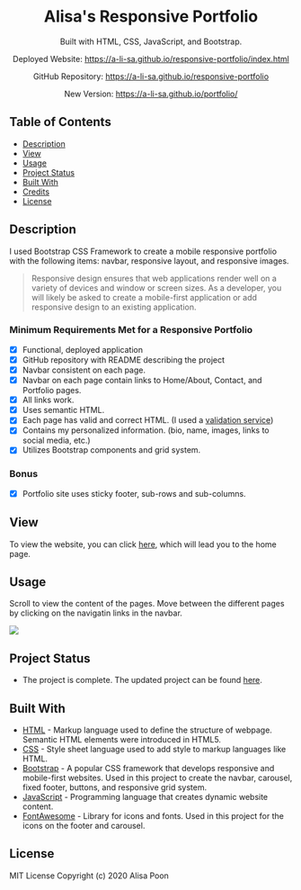 <div align="center">

# Alisa's Responsive Portfolio

Built with HTML, CSS, JavaScript, and Bootstrap.

Deployed Website: https://a-li-sa.github.io/responsive-portfolio/index.html

GitHub Repository: https://a-li-sa.github.io/responsive-portfolio

New Version: https://a-li-sa.github.io/portfolio/ 

</div>

## Table of Contents 

* [Description](#description)
* [View](#view)
* [Usage](#usage)
* [Project Status](#project-status)
* [Built With](#built-with)
* [Credits](#credits)
* [License](#license)

## Description 

I used Bootstrap CSS Framework to create a mobile responsive portfolio with the following items: navbar, responsive layout, and responsive images. 

> Responsive design ensures that web applications render well on a variety of devices and window or screen sizes. As a developer, you will likely be asked to create a mobile-first application or add responsive design to an existing application. 

### Minimum Requirements Met for a Responsive Portfolio
- [x] Functional, deployed application
- [x] GitHub repository with README describing the project
- [x] Navbar consistent on each page.
- [x] Navbar on each page contain links to Home/About, Contact, and Portfolio pages.
- [x] All links work.
- [x] Uses semantic HTML.
- [x] Each page has valid and correct HTML. (I used a [validation service](https://validator.w3.org/))
- [x] Contains my personalized information. (bio, name, images, links to social media, etc.)
- [x] Utilizes Bootstrap components and grid system.
### Bonus
- [x] Portfolio site uses sticky footer, sub-rows and sub-columns.

## View

To view the website, you can click [here](https://a-li-sa.github.io/responsive-portfolio/index.html), which will lead you to the home page.

## Usage 
Scroll to view the content of the pages. Move between the different pages by clicking on the navigatin links in the navbar.

![](https://i.imgur.com/4cv1bnj.gif)

<a name="project-status"></a>

## Project Status 

* The project is complete. The updated project can be found [here](https://a-li-sa.github.io/portfolio/).

<a name="built-with"></a>

## Built With

* [HTML](https://html.spec.whatwg.org/) - Markup language used to define the structure of webpage. Semantic HTML elements were introduced in HTML5. 
* [CSS](https://www.w3.org/Style/CSS/) - Style sheet language used to add style to markup languages like HTML. 
* [Bootstrap](https://getbootstrap.com/) - A popular CSS framework that develops responsive and mobile-first websites. Used in this project to create the navbar, carousel, fixed footer, buttons, and responsive grid system.
* [JavaScript](https://developer.mozilla.org/en-US/docs/Web/JavaScript) - Programming language that creates dynamic website content.
* [FontAwesome](https://fontawesome.com/) - Library for icons and fonts. Used in this project for the icons on the footer and carousel.

## License 

MIT License Copyright (c) 2020 Alisa Poon
